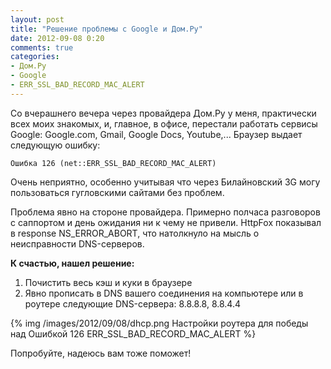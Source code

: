 ```yaml
---
layout: post
title: "Решение проблемы с Google и Дом.Ру"
date: 2012-09-08 0:20
comments: true
categories: 
- Дом.Ру
- Google
- ERR_SSL_BAD_RECORD_MAC_ALERT
---
```


Со вчерашнего вечера через провайдера Дом.Ру у меня, практически всех моих знакомых, и, главное, в офисе, перестали работать сервисы Google: Google.com, Gmail, Google Docs, Youtube,... Браузер выдает следующую ошибку:

	Ошибка 126 (net::ERR_SSL_BAD_RECORD_MAC_ALERT)

Очень неприятно, особенно учитывая что через Билайновский 3G могу пользоваться гугловскими сайтами без проблем.

Проблема явно на стороне провайдера. Примерно полчаса разговоров с саппортом и день ожидания ни к чему не привели. HttpFox показывал в response NS_ERROR_ABORT, что натолкнуло на мысль о неисправности DNS-серверов.

**К счастью, нашел решение:**

1. Почистить весь кэш и куки в браузере
2. Явно прописать в DNS вашего соединения на компьютере или в роутере следующие DNS-сервера: 8.8.8.8, 8.8.4.4

{% img /images/2012/09/08/dhcp.png Настройки роутера для победы над Ошибкой 126 ERR_SSL_BAD_RECORD_MAC_ALERT %}

Попробуйте, надеюсь вам тоже поможет!
